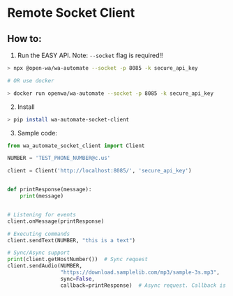 # Remote Socket Client

## How to:

1. Run the EASY API. Note: `--socket` flag is required!!

```bash
> npx @open-wa/wa-automate --socket -p 8085 -k secure_api_key

# OR use docker

> docker run openwa/wa-automate --socket -p 8085 -k secure_api_key
```

2. Install 

```bash
> pip install wa-automate-socket-client
```

3. Sample code:

```python
from wa_automate_socket_client import Client

NUMBER = 'TEST_PHONE_NUMBER@c.us'

client = Client('http://localhost:8085/', 'secure_api_key')


def printResponse(message):
    print(message)


# Listening for events
client.onMessage(printResponse)

# Executing commands
client.sendText(NUMBER, "this is a text")

# Sync/Async support
print(client.getHostNumber())  # Sync request
client.sendAudio(NUMBER,
                 "https://download.samplelib.com/mp3/sample-3s.mp3",
                 sync=False,
                 callback=printResponse)  # Async request. Callback is optional
```
